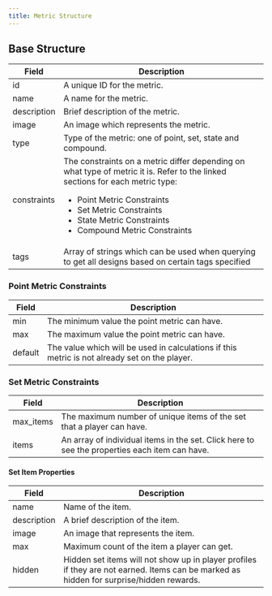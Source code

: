 ```yaml
---
title: Metric Structure
---
```


## Base Structure

|    Field    |    Description    |
|-------------|-------------------|
| id          | A unique ID for the metric. |
| name        | A name for the metric. |
| description | Brief description of the metric.
| image       | An image which represents the metric. |
| type        | Type of the metric: one of point, set, state and compound. |
| constraints | The constraints on a metric differ depending on what type of metric it is. Refer to the linked sections for each metric type:<br/><ul><li>Point Metric Constraints</li><li>Set Metric Constraints</li><li>State Metric Constraints</li><li>Compound Metric Constraints</li></ul> |
| tags        | Array of strings which can be used when querying to get all designs based on certain tags specified |

### Point Metric Constraints

|    Field    |    Description    |
|-------------|-------------------|
| min         | The minimum value the point metric can have. |
| max         | The maximum value the point metric can have. |
| default     | The value which will be used in calculations if this metric is not already set on the player. |

### Set Metric Constraints
|    Field    |    Description    |
|-------------|-------------------|
| max_items   | The maximum number of unique items of the set that a player can have. |
| items       | An array of individual items in the set. Click here to see the properties each item can have. |

#### Set Item Properties
|    Field    |    Description    |
|-------------|-------------------|
| name        | Name of the item. |
| description | A brief description of the item. |
| image       | An image that represents the item. |
| max         | Maximum count of the item a player can get. |
| hidden      | Hidden set items will not show up in player profiles if they are not earned. Items can be marked as hidden for surprise/hidden rewards. |

